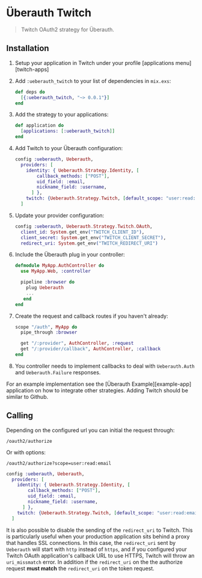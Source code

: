# Überauth Twitch

<!-- [![Hex Version](https://img.shields.io/hexpm/v/ueberauth_twitch.svg)](https://hex.pm/packages/ueberauth_twitch)
[![Build Status](https://travis-ci.org/mtchavez/ueberauth_twitch.svg?branch=master)](https://travis-ci.org/mtchavez/ueberauth_twitch)
[![Coverage Status](https://coveralls.io/repos/github/mtchavez/ueberauth_twitch/badge.svg?branch=master)](https://coveralls.io/github/mtchavez/ueberauth_twitch?branch=master) -->

> Twitch OAuth2 strategy for Überauth.

## Installation

1. Setup your application in Twitch under your profile [applications menu][twitch-apps]

1. Add `:ueberauth_twitch` to your list of dependencies in `mix.exs`:

    ```elixir
    def deps do
      [{:ueberauth_twitch, "~> 0.0.1"}]
    end
    ```

1. Add the strategy to your applications:

    ```elixir
    def application do
      [applications: [:ueberauth_twitch]]
    end
    ```

1. Add Twitch to your Überauth configuration:

    ```elixir
    config :ueberauth, Ueberauth,
      providers: [
        identity: { Ueberauth.Strategy.Identity, [
            callback_methods: ["POST"],
            uid_field: :email,
            nickname_field: :username,
          ] },
        twitch: {Ueberauth.Strategy.Twitch, [default_scope: "user:read:email"]},
      ]
    ```

1.  Update your provider configuration:

    ```elixir
    config :ueberauth, Ueberauth.Strategy.Twitch.OAuth,
      client_id: System.get_env("TWITCH_CLIENT_ID"),
      client_secret: System.get_env("TWITCH_CLIENT_SECRET"),
      redirect_uri: System.get_env("TWITCH_REDIRECT_URI")
    ```

1.  Include the Überauth plug in your controller:

    ```elixir
    defmodule MyApp.AuthController do
      use MyApp.Web, :controller

      pipeline :browser do
        plug Ueberauth
        ...
       end
    end
    ```

1.  Create the request and callback routes if you haven't already:

    ```elixir
    scope "/auth", MyApp do
      pipe_through :browser

      get "/:provider", AuthController, :request
      get "/:provider/callback", AuthController, :callback
    end
    ```

1. You controller needs to implement callbacks to deal with `Ueberauth.Auth` and `Ueberauth.Failure` responses.

For an example implementation see the [Überauth Example][example-app] application
on how to integrate other strategies. Adding Twitch should be similar to Github.

## Calling

Depending on the configured url you can initial the request through:

    /oauth2/authorize

Or with options:

    /oauth2/authorize?scope=user:read:email


```elixir
config :ueberauth, Ueberauth,
  providers: [
    identity: { Ueberauth.Strategy.Identity, [
        callback_methods: ["POST"],
        uid_field: :email,
        nickname_field: :username,
      ] },
    twitch: {Ueberauth.Strategy.Twitch, [default_scope: "user:read:email"]},
  ]
```

It is also possible to disable the sending of the `redirect_uri` to Twitch. This
is particularly useful when your production application sits behind a proxy that
handles SSL connections. In this case, the `redirect_uri` sent by `Ueberauth`
will start with `http` instead of `https`, and if you configured your Twitch OAuth
application's callback URL to use HTTPS, Twitch will throw an `uri_missmatch` error.
In addition if the `redirect_uri` on the the authorize request **must match**
the `redirect_uri` on the token request.


<!-- ## Documentation

The docs can be found at [ueberauth_twitch][package-docs] on [Hex Docs][hex-docs].

[hex-docs]: https://hexdocs.pm
[package-docs]: https://hexdocs.pm/ueberauth_twitch -->
